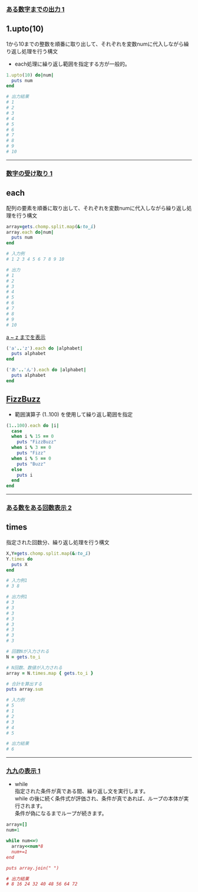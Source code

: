 ### [ある数字までの出力 1 ](https://paiza.jp/works/mondai/loop_problems/loop_problems__print_num_step1)

## 1.upto(10)  
1から10までの整数を順番に取り出して、それぞれを変数numに代入しながら繰り返し処理を行う構文  
* each処理に繰り返し範囲を指定する方が一般的。
```Ruby
1.upto(10) do|num|
  puts num
end

# 出力結果
# 1
# 2
# 3
# 4
# 5
# 6
# 7
# 8
# 9
# 10
```
***
### [数字の受け取り 1 ](https://paiza.jp/works/mondai/loop_problems/loop_problems__input_num_step1)

## each  
配列の要素を順番に取り出して、それぞれを変数numに代入しながら繰り返し処理を行う構文
```Ruby
array=gets.chomp.split.map(&:to_i)
array.each do|num|
  puts num
end

# 入力例
# 1 2 3 4 5 6 7 8 9 10

# 出力
# 1
# 2
# 3
# 4
# 5
# 6
# 7
# 8
# 9
# 10
```
[a ~ z までを表示 ](https://paiza.jp/works/mondai/loop_problems/loop_problems__print_alpha)
```Ruby
('a'..'z').each do |alphabet|
  puts alphabet
end
```
```Ruby
('あ'..'ん').each do |alphabet|
  puts alphabet
end
```
## [FizzBuzz](https://paiza.jp/works/mondai/loop_problems/loop_problems__fizzbuzz)
* 範囲演算子 (1..100) を使用して繰り返し範囲を指定
```Ruby
(1..100).each do |i|
  case
  when i % 15 == 0
    puts "FizzBuzz"
  when i % 3 == 0
    puts "Fizz"
  when i % 5 == 0
    puts "Buzz"
  else
    puts i
  end
end
```


***
### [ある数をある回数表示 2 ](https://paiza.jp/works/mondai/loop_problems/loop_problems__rep_num_step2)

## times  
指定された回数分、繰り返し処理を行う構文
```Ruby
X,Y=gets.chomp.split.map(&:to_i)
Y.times do
  puts X
end

# 入力例1
# 3 8

# 出力例1
# 3
# 3
# 3
# 3
# 3
# 3
# 3
# 3
```
```Ruby
# 回数Nが入力される
N = gets.to_i

# N回数、数値が入力される
array = N.times.map { gets.to_i }

# 合計を算出する
puts array.sum

# 入力例
# 5
# 1
# 2
# 3
# 4
# 5

# 出力結果
# 6
```
***
### [九九の表示 1 ](https://paiza.jp/works/mondai/loop_problems/loop_problems__kuku_step1)

* while  
指定された条件が真である間、繰り返し文を実行します。  
while の後に続く条件式が評価され、条件が真であれば、ループの本体が実行されます。  
条件が偽になるまでループが続きます。
```Ruby
array=[]
num=1

while num<=9
  array<<num*8
  num+=1
end

puts array.join(" ")

# 出力結果
# 8 16 24 32 40 48 56 64 72
```
